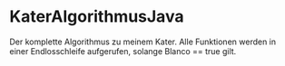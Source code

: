 # KaterAlgorithmusJava
Der komplette Algorithmus zu meinem Kater. Alle Funktionen werden in einer Endlosschleife aufgerufen, solange Blanco == true gilt.
